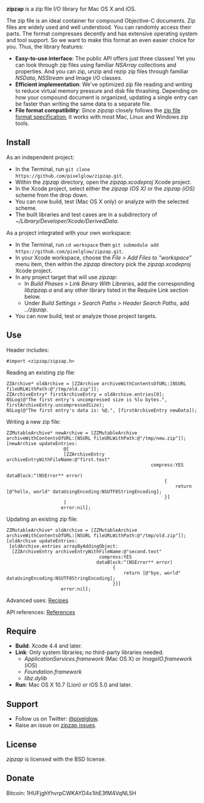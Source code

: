 **zipzap** is a zip file I/O library for Mac OS X and iOS.

The zip file is an ideal container for compound Objective-C documents. Zip files are widely used and well understood. You can randomly access their parts. The format compresses decently and has extensive operating system and tool support. So we want to make this format an even easier choice for you. Thus, the library features:

* **Easy-to-use interface**: The public API offers just three classes! Yet you can look through zip files using familiar *NSArray* collections and properties. And you can zip, unzip and rezip zip files through familiar *NSData*, *NSStream* and Image I/O classes.
* **Efficient implementation**: We've optimized zip file reading and writing to reduce virtual memory pressure and disk file thrashing. Depending on how your compound document is organized, updating a single entry can be faster than writing the same data to a separate file.
* **File format compatibility**: Since *zipzap* closely follows the [zip file format specification](http://www.pkware.com/documents/casestudies/APPNOTE.TXT), it works with most Mac, Linux and Windows zip tools.

Install
-------

As an independent project:

* In the Terminal, run `git clone https://github.com/pixelglow/zipzap.git`.
* Within the *zipzap* directory, open the *zipzap.xcodeproj* Xcode project.
* In the Xcode project, select either the *zipzap (OS X)* or the *zipzap (iOS)* scheme from the drop down.
* You can now build, test (Mac OS X only) or analyze with the selected scheme.
* The built libraries and test cases are in a subdirectory of *~/Library/Developer/Xcode/DerivedData*.

As a project integrated with your own workspace:

* In the Terminal, run `cd workspace` then `git submodule add https://github.com/pixelglow/zipzap.git`.
* In your Xcode workspace, choose the *File > Add Files to "workspace"* menu item, then within the *zipzap* directory pick the *zipzap.xcodeproj* Xcode project.
* In any project target that will use *zipzap*:
  * In *Build Phases > Link Binary With Libraries*, add the corresponding *libzipzap.a* and any other library listed in the Require Link section below.
  * Under *Build Settings > Search Paths > Header Search Paths*, add *../zipzap*.
* You can now build, test or analyze those project targets.

Use
---

Header includes:

	#import <zipzap/zipzap.h>
	
Reading an existing zip file:

	ZZArchive* oldArchive = [ZZArchive archiveWithContentsOfURL:[NSURL fileURLWithPath:@"/tmp/old.zip"]];
	ZZArchiveEntry* firstArchiveEntry = oldArchive.entries[0];
	NSLog(@"The first entry's uncompressed size is %lu bytes.", firstArchiveEntry.uncompressedSize);
	NSLog(@"The first entry's data is: %@.", [firstArchiveEntry newData]);
	
Writing a new zip file:

	ZZMutableArchive* newArchive = [ZZMutableArchive archiveWithContentsOfURL:[NSURL fileURLWithPath:@"/tmp/new.zip"]];
	[newArchive updateEntries:
						 @[
						 [ZZArchiveEntry archiveEntryWithFileName:@"first.text"
														 compress:YES
														dataBlock:^(NSError** error)
															  {
																  return [@"hello, world" dataUsingEncoding:NSUTF8StringEncoding];
															  }]
						 ]
					    error:nil];

Updating an existing zip file:

	ZZMutableArchive* oldArchive = [ZZMutableArchive archiveWithContentsOfURL:[NSURL fileURLWithPath:@"/tmp/old.zip"]];
	[oldArchive updateEntries:
	 [oldArchive.entries arrayByAddingObject:
	  [ZZArchiveEntry archiveEntryWithFileName:@"second.text"
									  compress:YES
									 dataBlock:^(NSError** error)
										   {
											   return [@"bye, world" dataUsingEncoding:NSUTF8StringEncoding];
										   }]]
						error:nil];

Advanced uses: [Recipes](https://github.com/pixelglow/zipzap/wiki/Recipes)

API references: [References](http://pixelglow.github.io/zipzap/api/index.html)

Require
-------

* **Build**: Xcode 4.4 and later.
* **Link**: Only system libraries; no third-party libraries needed.
  * *ApplicationServices.framework* (Mac OS X) or *ImageIO.framework* (iOS)
  * *Foundation.framework*
  * *libz.dylib*
* **Run**: Mac OS X 10.7 (Lion) or iOS 5.0 and later.

Support
-------

* Follow us on Twitter: [@pixelglow](http://twitter.com/pixelglow).
* Raise an issue on [zipzap issues](https://github.com/pixelglow/zipzap/issues).

License
-------

*zipzap* is licensed with the BSD license.

Donate
------

Bitcoin: 1HUFjghYhvrpCWKAYD4x1ihE3fM4VqNL5H
